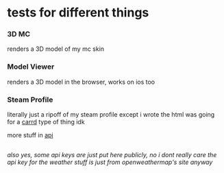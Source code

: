 # tests for different things

### 3D MC
renders a 3D model of my mc skin

### Model Viewer
renders a 3D model in the browser, works on ios too

### Steam Profile
literally just a ripoff of my steam profile except i wrote the html
was going for a [carrd](https://carrd.co) type of thing idk


more stuff in [api](https://github.com/invisyarcticfox/tests/api)
##

*also yes, some api keys are just put here publicly, no i dont really care*
*the api key for the weather stuff is just from openweathermap's site anyway*